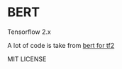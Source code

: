 
# BERT

Tensorflow 2.x

A lot of code is take from [bert for tf2](https://github.com/kpe/bert-for-tf2)

MIT LICENSE
